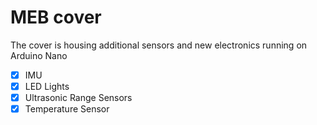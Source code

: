 # MEB cover

The cover is housing additional sensors and new electronics running on Arduino Nano
- [x] IMU  
- [x] LED Lights  
- [x] Ultrasonic Range Sensors  
- [x] Temperature Sensor  
